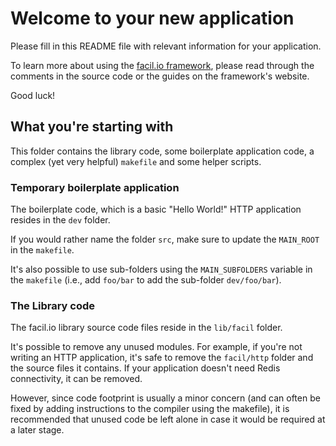 # Welcome to your new application

Please fill in this README file with relevant information for your application.

To learn more about using the [facil.io framework](http://facil.io), please read through the comments in the source code or the guides on the framework's website.

Good luck!

## What you're starting with

This folder contains the library code, some boilerplate application code, a complex (yet very helpful) `makefile` and some helper scripts.

### Temporary boilerplate application

The boilerplate code, which is a basic "Hello World!" HTTP application resides in the `dev` folder.

If you would rather name the folder `src`, make sure to update the `MAIN_ROOT` in the  `makefile`.

It's also possible to use sub-folders using the `MAIN_SUBFOLDERS` variable in the `makefile` (i.e., add `foo/bar` to add the sub-folder `dev/foo/bar`).

### The Library code

The facil.io library source code files reside in the `lib/facil` folder.

It's possible to remove any unused modules. For example, if you're not writing an HTTP application, it's safe to remove the `facil/http` folder and the source files it contains. If your application doesn't need Redis connectivity, it can be removed.

However, since code footprint is usually a minor concern (and can often be fixed by adding instructions to the compiler using the makefile), it is recommended that unused code be left alone in case it would be required at a later stage.

